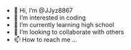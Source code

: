 - 👋 Hi, I’m @JJyz8867
- 👀 I’m interested in coding 
- 🌱 I’m currently learning high school
- 💞️ I’m looking to collaborate with others 
- 📫 How to reach me ...

<!---
JJyz8867/JJyz8867 is a ✨ special ✨ repository because its `README.md` (this file) appears on your GitHub profile.
You can click the Preview link to take a look at your changes.
--->
